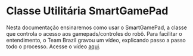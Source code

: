 # Classe Utilitária SmartGamePad

Nesta documentação ensinaremos como usar o SmartGamePad, a classe que controla o acesso
aos gamepads/controles do robô. Para facilitar o entendimento, o Team Brazil gravou um vídeo, explicando
passo a passo todo o processo. Acesse o vídeo [aqui]().